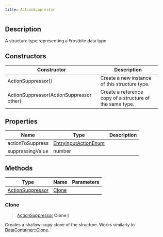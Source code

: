 ```yaml
---
title: ActionSuppressor
---
```

## Description

A structure type representing a Frostbite data type.

## Constructors

| Constructor                              | Description                                              |
| ---------------------------------------- | -------------------------------------------------------- |
| ActionSuppressor()                       | Create a new instance of this structure type.            |
| ActionSuppressor(ActionSuppressor other) | Create a reference copy of a structure of the same type. |

## Properties

| Name             | Type                                         | Description |
| ---------------- | -------------------------------------------- | ----------- |
| actionToSuppress | [EntryInputActionEnum](/vext/ref/fb/entryinputactionenum/) |             |
| suppressingValue | number                                       |             |

## Methods

| Type                                 | Name            | Parameters |
| ------------------------------------ | --------------- | ---------- |
| [ActionSuppressor](/vext/ref/fb/actionsuppressor/) | [Clone](#clone) |            |

### Clone

> [ActionSuppressor](/vext/ref/fb/actionsuppressor/) **Clone**()

Creates a shallow-copy clone of the structure. Works similarly to [DataContainer::Clone](/vext/ref/shared/class/datacontainer#clone).
